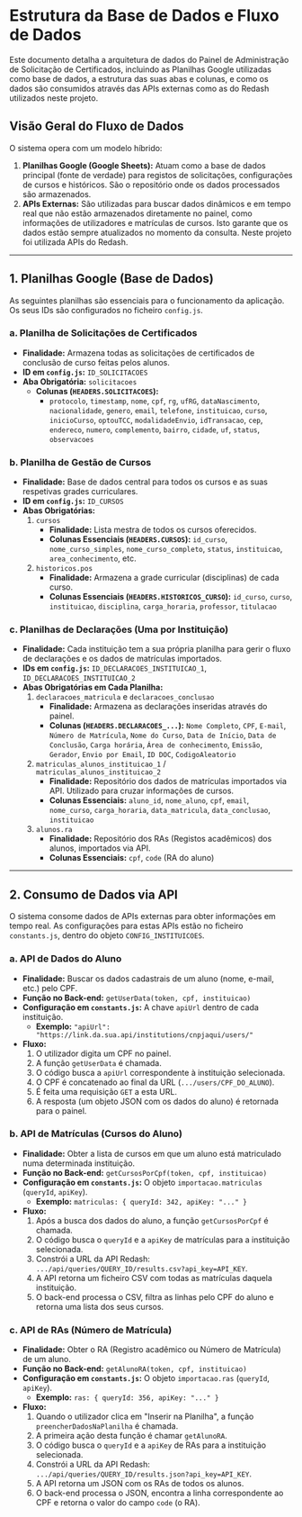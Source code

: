 # Estrutura da Base de Dados e Fluxo de Dados

Este documento detalha a arquitetura de dados do Painel de Administração de Solicitação de Certificados, incluindo as Planilhas Google utilizadas como base de dados, a estrutura das suas abas e colunas, e como os dados são consumidos através das APIs externas como as do Redash utilizados neste projeto.

## Visão Geral do Fluxo de Dados

O sistema opera com um modelo híbrido:

1.  **Planilhas Google (Google Sheets):** Atuam como a base de dados principal (fonte de verdade) para registos de solicitações, configurações de cursos e históricos. São o repositório onde os dados processados são armazenados.
2.  **APIs Externas:** São utilizadas para buscar dados dinâmicos e em tempo real que não estão armazenados diretamente no painel, como informações de utilizadores e matrículas de cursos. Isto garante que os dados estão sempre atualizados no momento da consulta. Neste projeto foi utilizada APIs do Redash.

---

## 1. Planilhas Google (Base de Dados)

As seguintes planilhas são essenciais para o funcionamento da aplicação. Os seus IDs são configurados no ficheiro `config.js`.

### a. Planilha de Solicitações de Certificados
* **Finalidade:** Armazena todas as solicitações de certificados de conclusão de curso feitas pelos alunos.
* **ID em `config.js`:** `ID_SOLICITACOES`
* **Aba Obrigatória:** `solicitacoes`
    * **Colunas (`HEADERS.SOLICITACOES`):**
        * `protocolo`, `timestamp`, `nome`, `cpf`, `rg`, `ufRG`, `dataNascimento`, `nacionalidade`, `genero`, `email`, `telefone`, `instituicao`, `curso`, `inicioCurso`, `optouTCC`, `modalidadeEnvio`, `idTransacao`, `cep`, `endereco`, `numero`, `complemento`, `bairro`, `cidade`, `uf`, `status`, `observacoes`

### b. Planilha de Gestão de Cursos
* **Finalidade:** Base de dados central para todos os cursos e as suas respetivas grades curriculares.
* **ID em `config.js`:** `ID_CURSOS`
* **Abas Obrigatórias:**
    1.  `cursos`
        * **Finalidade:** Lista mestra de todos os cursos oferecidos.
        * **Colunas Essenciais (`HEADERS.CURSOS`):** `id_curso`, `nome_curso_simples`, `nome_curso_completo`, `status`, `instituicao`, `area_conhecimento`, etc.
    2.  `historicos.pos`
        * **Finalidade:** Armazena a grade curricular (disciplinas) de cada curso.
        * **Colunas Essenciais (`HEADERS.HISTORICOS_CURSO`):** `id_curso`, `curso`, `instituicao`, `disciplina`, `carga_horaria`, `professor`, `titulacao`

### c. Planilhas de Declarações (Uma por Instituição)
* **Finalidade:** Cada instituição tem a sua própria planilha para gerir o fluxo de declarações e os dados de matrículas importados.
* **IDs em `config.js`:** `ID_DECLARACOES_INSTITUICAO_1`, `ID_DECLARACOES_INSTITUICAO_2`
* **Abas Obrigatórias em Cada Planilha:**
    1.  `declaracoes_matricula` e `declaracoes_conclusao`
        * **Finalidade:** Armazena as declarações inseridas através do painel.
        * **Colunas (`HEADERS.DECLARACOES_...`):** `Nome Completo`, `CPF`, `E-mail`, `Número de Matrícula`, `Nome do Curso`, `Data de Início`, `Data de Conclusão`, `Carga horária`, `Área de conhecimento`, `Emissão`, `Gerador`, `Envio por Email`, `ID DOC`, `CodigoAleatorio`
    2.  `matriculas_alunos_instituicao_1` / `matriculas_alunos_instituicao_2`
        * **Finalidade:** Repositório dos dados de matrículas importados via API. Utilizado para cruzar informações de cursos.
        * **Colunas Essenciais:** `aluno_id`, `nome_aluno`, `cpf`, `email`, `nome_curso`, `carga_horaria`, `data_matricula`, `data_conclusao`, `instituicao`
    3.  `alunos.ra`
        * **Finalidade:** Repositório dos RAs (Registos acadêmicos) dos alunos, importados via API.
        * **Colunas Essenciais:** `cpf`, `code` (RA do aluno)

---

## 2. Consumo de Dados via API

O sistema consome dados de APIs externas para obter informações em tempo real. As configurações para estas APIs estão no ficheiro `constants.js`, dentro do objeto `CONFIG_INSTITUICOES`.

### a. API de Dados do Aluno
* **Finalidade:** Buscar os dados cadastrais de um aluno (nome, e-mail, etc.) pelo CPF.
* **Função no Back-end:** `getUserData(token, cpf, instituicao)`
* **Configuração em `constants.js`:** A chave `apiUrl` dentro de cada instituição.
    * **Exemplo:** `"apiUrl": "https://link.da.sua.api/institutions/cnpjaqui/users/"`
* **Fluxo:**
    1.  O utilizador digita um CPF no painel.
    2.  A função `getUserData` é chamada.
    3.  O código busca a `apiUrl` correspondente à instituição selecionada.
    4.  O CPF é concatenado ao final da URL (`.../users/CPF_DO_ALUNO`).
    5.  É feita uma requisição `GET` a esta URL.
    6.  A resposta (um objeto JSON com os dados do aluno) é retornada para o painel.

### b. API de Matrículas (Cursos do Aluno)
* **Finalidade:** Obter a lista de cursos em que um aluno está matriculado numa determinada instituição.
* **Função no Back-end:** `getCursosPorCpf(token, cpf, instituicao)`
* **Configuração em `constants.js`:** O objeto `importacao.matriculas` (`queryId`, `apiKey`).
    * **Exemplo:** `matriculas: { queryId: 342, apiKey: "..." }`
* **Fluxo:**
    1.  Após a busca dos dados do aluno, a função `getCursosPorCpf` é chamada.
    2.  O código busca o `queryId` e a `apiKey` de matrículas para a instituição selecionada.
    3.  Constrói a URL da API Redash: `.../api/queries/QUERY_ID/results.csv?api_key=API_KEY`.
    4.  A API retorna um ficheiro CSV com todas as matrículas daquela instituição.
    5.  O back-end processa o CSV, filtra as linhas pelo CPF do aluno e retorna uma lista dos seus cursos.

### c. API de RAs (Número de Matrícula)
* **Finalidade:** Obter o RA (Registro acadêmico ou Número de Matrícula) de um aluno.
* **Função no Back-end:** `getAlunoRA(token, cpf, instituicao)`
* **Configuração em `constants.js`:** O objeto `importacao.ras` (`queryId`, `apiKey`).
    * **Exemplo:** `ras: { queryId: 356, apiKey: "..." }`
* **Fluxo:**
    1.  Quando o utilizador clica em "Inserir na Planilha", a função `preencherDadosNaPlanilha` é chamada.
    2.  A primeira ação desta função é chamar `getAlunoRA`.
    3.  O código busca o `queryId` e a `apiKey` de RAs para a instituição selecionada.
    4.  Constrói a URL da API Redash: `.../api/queries/QUERY_ID/results.json?api_key=API_KEY`.
    5.  A API retorna um JSON com os RAs de todos os alunos.
    6.  O back-end processa o JSON, encontra a linha correspondente ao CPF e retorna o valor do campo `code` (o RA).